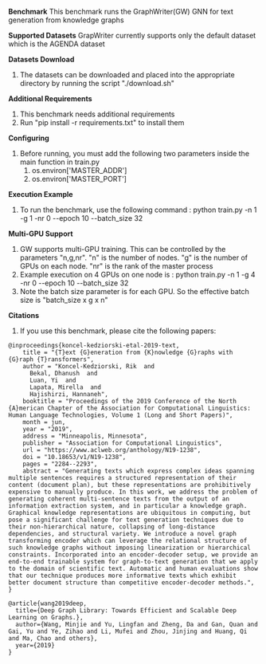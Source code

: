 **Benchmark**
This benchmark runs the GraphWriter(GW) GNN for text generation from knowledge graphs

**Supported Datasets**
GrapWriter currently supports only the default dataset which is the AGENDA dataset


**Datasets Download**
1. The datasets can be downloaded and placed into the appropriate directory by running the script "./download.sh"


**Additional Requirements**
1. This benchmark needs additional requirements
2. Run "pip install -r requirements.txt" to install them



**Configuring**
1. Before running, you must add the following two parameters inside the main function in train.py
    1. os.environ['MASTER_ADDR']
    2. os.environ['MASTER_PORT']


**Execution Example**
1. To run the benchmark, use the following command : python train.py -n 1 -g 1 -nr 0 --epoch 10  --batch_size 32

**Multi-GPU Support**
1. GW supports multi-GPU training. This can be controlled by the parameters "n,g,nr". "n" is the number of nodes. "g" is the number of GPUs on each node. "nr" is the rank of the master process
2. Example execution on 4 GPUs on one node is : python train.py  -n 1 -g 4 -nr 0 --epoch 10 --batch_size 32
3. Note the batch size parameter is for each GPU. So the effective batch size is "batch_size x g x n"

**Citations**
1. If you use this benchmark, please cite the following papers:

```
@inproceedings{koncel-kedziorski-etal-2019-text,
    title = "{T}ext {G}eneration from {K}nowledge {G}raphs with {G}raph {T}ransformers",
    author = "Koncel-Kedziorski, Rik  and
      Bekal, Dhanush  and
      Luan, Yi  and
      Lapata, Mirella  and
      Hajishirzi, Hannaneh",
    booktitle = "Proceedings of the 2019 Conference of the North {A}merican Chapter of the Association for Computational Linguistics: Human Language Technologies, Volume 1 (Long and Short Papers)",
    month = jun,
    year = "2019",
    address = "Minneapolis, Minnesota",
    publisher = "Association for Computational Linguistics",
    url = "https://www.aclweb.org/anthology/N19-1238",
    doi = "10.18653/v1/N19-1238",
    pages = "2284--2293",
    abstract = "Generating texts which express complex ideas spanning multiple sentences requires a structured representation of their content (document plan), but these representations are prohibitively expensive to manually produce. In this work, we address the problem of generating coherent multi-sentence texts from the output of an information extraction system, and in particular a knowledge graph. Graphical knowledge representations are ubiquitous in computing, but pose a significant challenge for text generation techniques due to their non-hierarchical nature, collapsing of long-distance dependencies, and structural variety. We introduce a novel graph transforming encoder which can leverage the relational structure of such knowledge graphs without imposing linearization or hierarchical constraints. Incorporated into an encoder-decoder setup, we provide an end-to-end trainable system for graph-to-text generation that we apply to the domain of scientific text. Automatic and human evaluations show that our technique produces more informative texts which exhibit better document structure than competitive encoder-decoder methods.",
}
```


```
@article{wang2019deep,
  title={Deep Graph Library: Towards Efficient and Scalable Deep Learning on Graphs.},
  author={Wang, Minjie and Yu, Lingfan and Zheng, Da and Gan, Quan and Gai, Yu and Ye, Zihao and Li, Mufei and Zhou, Jinjing and Huang, Qi and Ma, Chao and others},
  year={2019}
}
```
